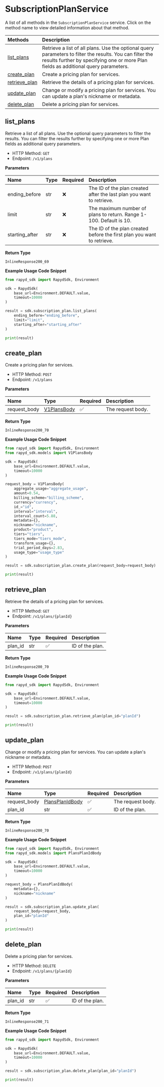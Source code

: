 # SubscriptionPlanService

A list of all methods in the `SubscriptionPlanService` service. Click on the method name to view detailed information about that method.

| Methods                         | Description                                                                                                                                                                                     |
| :------------------------------ | :---------------------------------------------------------------------------------------------------------------------------------------------------------------------------------------------- |
| [list_plans](#list_plans)       | Retrieve a list of all plans. Use the optional query parameters to filter the results. You can filter the results further by specifying one or more Plan fields as additional query parameters. |
| [create_plan](#create_plan)     | Create a pricing plan for services.                                                                                                                                                             |
| [retrieve_plan](#retrieve_plan) | Retrieve the details of a pricing plan for services.                                                                                                                                            |
| [update_plan](#update_plan)     | Change or modify a pricing plan for services. You can update a plan's nickname or metadata.                                                                                                     |
| [delete_plan](#delete_plan)     | Delete a pricing plan for services.                                                                                                                                                             |

## list_plans

Retrieve a list of all plans. Use the optional query parameters to filter the results. You can filter the results further by specifying one or more Plan fields as additional query parameters.

- HTTP Method: `GET`
- Endpoint: `/v1/plans`

**Parameters**

| Name           | Type | Required | Description                                                            |
| :------------- | :--- | :------- | :--------------------------------------------------------------------- |
| ending_before  | str  | ❌       | The ID of the plan created after the last plan you want to retrieve.   |
| limit          | str  | ❌       | The maximum number of plans to return. Range 1-100. Default is 10.     |
| starting_after | str  | ❌       | The ID of the plan created before the first plan you want to retrieve. |

**Return Type**

`InlineResponse200_69`

**Example Usage Code Snippet**

```python
from rapyd_sdk import RapydSdk, Environment

sdk = RapydSdk(
    base_url=Environment.DEFAULT.value,
    timeout=10000
)

result = sdk.subscription_plan.list_plans(
    ending_before="ending_before",
    limit="limit",
    starting_after="starting_after"
)

print(result)
```

## create_plan

Create a pricing plan for services.

- HTTP Method: `POST`
- Endpoint: `/v1/plans`

**Parameters**

| Name         | Type                                    | Required | Description       |
| :----------- | :-------------------------------------- | :------- | :---------------- |
| request_body | [V1PlansBody](../models/V1PlansBody.md) | ✅       | The request body. |

**Return Type**

`InlineResponse200_70`

**Example Usage Code Snippet**

```python
from rapyd_sdk import RapydSdk, Environment
from rapyd_sdk.models import V1PlansBody

sdk = RapydSdk(
    base_url=Environment.DEFAULT.value,
    timeout=10000
)

request_body = V1PlansBody(
    aggregate_usage="aggregate_usage",
    amount=0.54,
    billing_scheme="billing_scheme",
    currency="currency",
    id_="id",
    interval="interval",
    interval_count=5.88,
    metadata={},
    nickname="nickname",
    product="product",
    tiers="tiers",
    tiers_mode="tiers_mode",
    transform_usage={},
    trial_period_days=2.83,
    usage_type="usage_type"
)

result = sdk.subscription_plan.create_plan(request_body=request_body)

print(result)
```

## retrieve_plan

Retrieve the details of a pricing plan for services.

- HTTP Method: `GET`
- Endpoint: `/v1/plans/{planId}`

**Parameters**

| Name    | Type | Required | Description     |
| :------ | :--- | :------- | :-------------- |
| plan_id | str  | ✅       | ID of the plan. |

**Return Type**

`InlineResponse200_70`

**Example Usage Code Snippet**

```python
from rapyd_sdk import RapydSdk, Environment

sdk = RapydSdk(
    base_url=Environment.DEFAULT.value,
    timeout=10000
)

result = sdk.subscription_plan.retrieve_plan(plan_id="planId")

print(result)
```

## update_plan

Change or modify a pricing plan for services. You can update a plan's nickname or metadata.

- HTTP Method: `POST`
- Endpoint: `/v1/plans/{planId}`

**Parameters**

| Name         | Type                                            | Required | Description       |
| :----------- | :---------------------------------------------- | :------- | :---------------- |
| request_body | [PlansPlanIdBody](../models/PlansPlanIdBody.md) | ✅       | The request body. |
| plan_id      | str                                             | ✅       | ID of the plan.   |

**Return Type**

`InlineResponse200_70`

**Example Usage Code Snippet**

```python
from rapyd_sdk import RapydSdk, Environment
from rapyd_sdk.models import PlansPlanIdBody

sdk = RapydSdk(
    base_url=Environment.DEFAULT.value,
    timeout=10000
)

request_body = PlansPlanIdBody(
    metadata={},
    nickname="nickname"
)

result = sdk.subscription_plan.update_plan(
    request_body=request_body,
    plan_id="planId"
)

print(result)
```

## delete_plan

Delete a pricing plan for services.

- HTTP Method: `DELETE`
- Endpoint: `/v1/plans/{planId}`

**Parameters**

| Name    | Type | Required | Description     |
| :------ | :--- | :------- | :-------------- |
| plan_id | str  | ✅       | ID of the plan. |

**Return Type**

`InlineResponse200_71`

**Example Usage Code Snippet**

```python
from rapyd_sdk import RapydSdk, Environment

sdk = RapydSdk(
    base_url=Environment.DEFAULT.value,
    timeout=10000
)

result = sdk.subscription_plan.delete_plan(plan_id="planId")

print(result)
```
